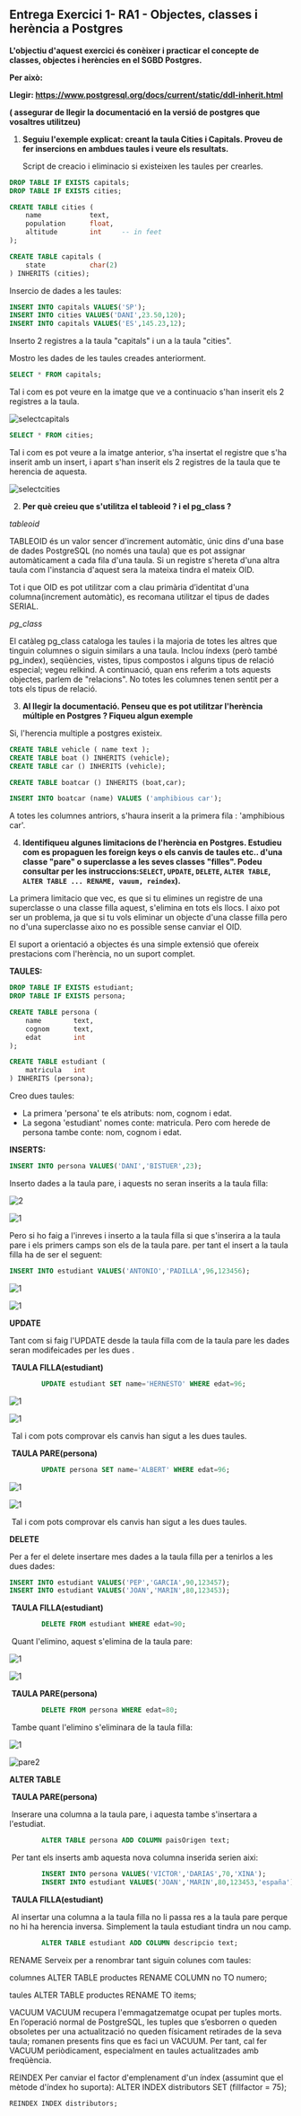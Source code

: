 ## Entrega Exercici 1- RA1 - Objectes, classes i herència a Postgres

**L'objectiu d'aquest exercici és conèixer i practicar el concepte de classes, objectes i herències en el SGBD Postgres.**

**Per això:**

**Llegir: https://www.postgresql.org/docs/current/static/ddl-inherit.html**

**( assegurar de llegir la documentació en la versió de postgres que vosaltres utilitzeu)**

1. **Seguiu l'exemple explicat: creant la taula Cities i Capitals.  Proveu de fer insercions en ambdues taules i veure els resultats.**

   Script de creacio i eliminacio si existeixen les taules per crearles. 

```sql
DROP TABLE IF EXISTS capitals;
DROP TABLE IF EXISTS cities;

CREATE TABLE cities (
    name            text,
    population      float,
    altitude        int     -- in feet
);

CREATE TABLE capitals (
    state           char(2)
) INHERITS (cities);
```

Insercio de dades a les taules:

```sql
INSERT INTO capitals VALUES('SP');
INSERT INTO cities VALUES('DANI',23.50,120);
INSERT INTO capitals VALUES('ES',145.23,12);
```

Inserto 2 registres a la taula "capitals" i un a la taula "cities".

Mostro les dades de les taules creades anteriorment.

```sql
SELECT * FROM capitals;
```

Tal i com es pot veure en la imatge que ve a continuacio s'han inserit els 2 registres a la taula.

![selectcapitals](img/selectcapitals.png)

```sql
SELECT * FROM cities;
```

Tal i com es pot veure a la imatge anterior, s'ha insertat el registre que s'ha inserit amb un insert, i apart s'han inserit els 2 registres de la taula que te herencia de aquesta.

![selectcities](img/selectcities.png)

2. **Per què creieu que s'utilitza el tableoid ? i el pg_class ?**

*tableoid*

TABLEOID és un valor sencer d'increment automàtic, únic dins d'una base de dades PostgreSQL (no només una taula) que es pot assignar automàticament a cada fila d'una taula. Si un registre s'hereta d'una altra taula com l'instancia d'aquest sera la mateixa tindra el mateix OID.

Tot i que OID es pot utilitzar com a clau primària d’identitat d'una columna(increment automàtic), es recomana utilitzar el tipus de dades SERIAL.

*pg_class*

El catàleg pg_class cataloga les taules i la majoria de totes les altres que tinguin columnes o siguin similars a una taula. Inclou índexs (però també pg_index), seqüències, vistes, tipus compostos i alguns tipus de relació especial; vegeu relkind. A continuació, quan ens referim a tots aquests objectes, parlem de "relacions". No totes les columnes tenen sentit per a tots els tipus de relació.

3. **Al llegir la documentació. Penseu que es pot utilitzar l'herència múltiple en Postgres ? Fiqueu algun exemple**

Si, l'herencia multiple a postgres existeix.

```sql
CREATE TABLE vehicle ( name text );
CREATE TABLE boat () INHERITS (vehicle);
CREATE TABLE car () INHERITS (vehicle);

CREATE TABLE boatcar () INHERITS (boat,car);

INSERT INTO boatcar (name) VALUES ('amphibious car');
```

A totes les columnes antriors, s'haura inserit a la primera fila : 'amphibious car'.

4. **Identifiqueu algunes limitacions de l'herència en Postgres.  Estudieu com es propaguen les foreign keys o els canvis de taules etc..  d'una classe "pare" o superclasse a les seves classes "filles". Podeu  consultar per les instruccions:`SELECT`, `UPDATE`, `DELETE`, `ALTER TABLE`,  `ALTER TABLE ... RENAME, vauum, reindex`).**

La primera limitacio que vec, es que si tu elimines un registre de una superclasse o una classe filla aquest, s'elimina en tots els llocs. I aixo pot ser un problema, ja que si tu vols eliminar un objecte d'una classe filla pero no d'una superclasse aixo no es possible sense canviar el OID. 

El suport a orientació a objectes és una simple extensió que ofereix prestacions com l'herència, no un suport complet.

**TAULES:**

```sql
DROP TABLE IF EXISTS estudiant;
DROP TABLE IF EXISTS persona;

CREATE TABLE persona (
    name        text,
    cognom      text,
    edat        int
);

CREATE TABLE estudiant (
    matricula   int
) INHERITS (persona);
```

Creo dues taules:

 - La primera 'persona' te els atributs: nom, cognom i edat.
 - La segona 'estudiant' nomes conte: matricula. Pero com herede de persona tambe conte: nom, cognom i edat.

**INSERTS:**

```sql
INSERT INTO persona VALUES('DANI','BISTUER',23);
```

Inserto dades a la taula pare, i aquests no seran inserits a la taula filla:

![2](img/inserts/2.png)

![1](img/inserts/1.png)



Pero si ho faig a l'inreves i inserto a la taula filla si que s'inserira a la taula pare i els primers camps son els de la taula pare. per tant el insert a la taula filla ha de ser el seguent:

```SQL
INSERT INTO estudiant VALUES('ANTONIO','PADILLA',96,123456);
```

![1](img/inserts/3.png)

![1](img/inserts/4.png)

**UPDATE**

Tant com si faig l'UPDATE desde la taula filla com de la taula pare les dades seran modifeicades per les dues .

​	**TAULA FILLA(estudiant)**

```sql
		UPDATE estudiant SET name='HERNESTO' WHERE edat=96;
```

![1](img/update/fill1.png)

![1](img/update/fill2.png)

​		Tal i com pots comprovar els canvis han sigut a les dues taules.

​	**TAULA PARE(persona)**

```sql
		UPDATE persona SET name='ALBERT' WHERE edat=96;
```

![1](img/update/pare1.png)

![1](img/update/pare2.png)

​		Tal i com pots comprovar els canvis han sigut a les dues taules.

**DELETE**

Per a fer el delete insertare mes dades a la taula filla per a tenirlos a les dues dades:

```sql
INSERT INTO estudiant VALUES('PEP','GARCIA',90,123457);
INSERT INTO estudiant VALUES('JOAN','MARIN',80,123453);
```

​	**TAULA FILLA(estudiant)**

```sql
		DELETE FROM estudiant WHERE edat=90;
```

​		Quant l'elimino, aquest s'elimina de la taula pare:

![1](img/delete/fill1.png)

![1](img/delete/fill2.png)

​	**TAULA PARE(persona)**

```sql
		DELETE FROM persona WHERE edat=80;
```

​		Tambe quant l'elimino s'eliminara de la taula filla:

![1](img/delete/pare1.png)

![pare2](img/delete/pare2.png)

**ALTER TABLE**

​	**TAULA PARE(persona)**

​		Inserare una columna a la taula pare, i aquesta tambe s'insertara a l'estudiat.

```sql
		ALTER TABLE persona ADD COLUMN paisOrigen text;
```

​		Per tant els inserts amb aquesta nova columna inserida serien aixi:

```SQL
		INSERT INTO persona VALUES('VICTOR','DARIAS',70,'XINA');
		INSERT INTO estudiant VALUES('JOAN','MARIN',80,123453,'españa');
```

​	**TAULA FILLA(estudiant)**

​		Al insertar una columna a la taula filla no li passa res a la taula pare perque no hi ha herencia inversa. Simplement la taula estudiant tindra un nou camp.

```sql
		ALTER TABLE estudiant ADD COLUMN descripcio text;
```

 

RENAME
Serveix per a renombrar tant siguin colunes com taules: 

columnes
	ALTER TABLE productes RENAME COLUMN no TO numero;

taules
	ALTER TABLE productes RENAME TO items;

VACUUM
VACUUM recupera l'emmagatzematge ocupat per tuples morts. En l’operació normal de PostgreSQL, les tuples que s’esborren o queden obsoletes per una actualització no queden físicament retirades de la seva taula; romanen presents fins que es faci un VACUUM. Per tant, cal fer VACUUM periòdicament, especialment en taules actualitzades amb freqüència.

REINDEX
Per canviar el factor d'emplenament d'un índex (assumint que el mètode d'índex ho suporta):
	ALTER INDEX distributors SET (fillfactor = 75);

	REINDEX INDEX distributors;

